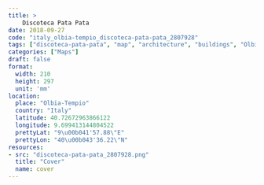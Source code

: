 ```yaml
---
title: > 
    Discoteca Pata Pata
date: 2018-09-27
code: "italy_olbia-tempio_discoteca-pata-pata_2807928"
tags: ["discoteca-pata-pata", "map", "architecture", "buildings", "Olbia-Tempio", "Italy"]
categories: ["Maps"]
draft: false
format:
  width: 210
  height: 297
  unit: 'mm'
location:
  place: "Olbia-Tempio"
  country: "Italy"
  latitude: 40.72672963866122
  longitude: 9.699413144804522
  prettyLat: "9\u00b041'57.88\"E"
  prettyLon: "40\u00b043'36.22\"N"
resources:
- src: "discoteca-pata-pata_2807928.png"
  title: "Cover"
  name: cover
---
```

